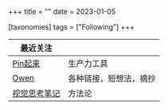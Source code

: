 +++
title = ""
date = 2023-01-05

[taxonomies]
tags = ["Following"]
+++ 

| 最近关注 |  |
| -- | -- |
| [Pin起来](https://pinchlime.com/) | 生产力工具 |
| [Owen](https://www.owenyoung.com/) | 各种链接，短想法，摘抄 |
| [视觉思考笔记](https://visualthinkingnote.wordpress.com/) | 方法论 |
<!-- more -->